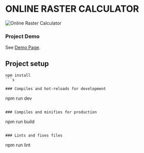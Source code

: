 # ONLINE RASTER CALCULATOR

![Online Raster Calculator](https://static.wixstatic.com/media/638a67_3e66e3d4ddb8465b9062d7f61aafe475~mv2.gif)


### Project Demo
See [Demo Page](https://rastercalculator.gislayer.com/).

## Project setup
```
npm install
```s

### Compiles and hot-reloads for development
```
npm run dev
```

### Compiles and minifies for production
```
npm run build
```

### Lints and fixes files
```
npm run lint
```

